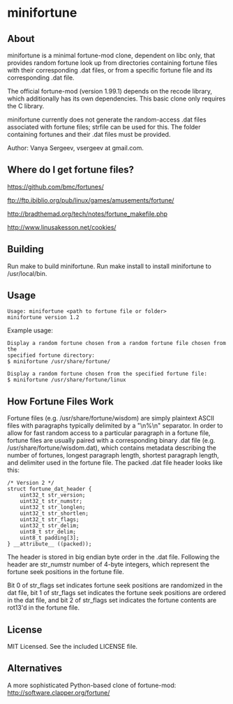 minifortune
===========

About
-----

minifortune is a minimal fortune-mod clone, dependent on libc only, that
provides random fortune look up from directories containing fortune files with
their corresponding .dat files, or from a specific fortune file and its
corresponding .dat file.

The official fortune-mod (version 1.99.1) depends on the recode library, which
additionally has its own dependencies. This basic clone only requires the C
library.

minifortune currently does not generate the random-access .dat files associated
with fortune files; strfile can be used for this. The folder containing
fortunes and their .dat files must be provided.

Author: Vanya Sergeev, vsergeev at gmail.com.

Where do I get fortune files?
-----------------------------

https://github.com/bmc/fortunes/

ftp://ftp.ibiblio.org/pub/linux/games/amusements/fortune/

http://bradthemad.org/tech/notes/fortune_makefile.php

http://www.linusakesson.net/cookies/

Building
--------

Run make to build minifortune.
Run make install to install minifortune to /usr/local/bin.

Usage
-----

    Usage: minifortune <path to fortune file or folder>
    minifortune version 1.2

Example usage:

    Display a random fortune chosen from a random fortune file chosen from the
    specified fortune directory:
    $ minifortune /usr/share/fortune/

    Display a random fortune chosen from the specified fortune file:
    $ minifortune /usr/share/fortune/linux

How Fortune Files Work
----------------------

Fortune files (e.g. /usr/share/fortune/wisdom) are simply plaintext ASCII files
with paragraphs typically delimited by a "\n%\n" separator. In order to allow
for fast random access to a particular paragraph in a fortune file, fortune
files are usually paired with a corresponding binary .dat file (e.g.
/usr/share/fortune/wisdom.dat), which contains metadata describing the number
of fortunes, longest paragraph length, shortest paragraph length, and delimiter
used in the fortune file. The packed .dat file header looks like this:

    /* Version 2 */
    struct fortune_dat_header {
        uint32_t str_version;
        uint32_t str_numstr;
        uint32_t str_longlen;
        uint32_t str_shortlen;
        uint32_t str_flags;
        uint32_t str_delim;
        uint8_t str_delim;
        uint8_t padding[3];
    } __attribute__ ((packed));

The header is stored in big endian byte order in the .dat file. Following the
header are str_numstr number of 4-byte integers, which represent the fortune
seek positions in the fortune file.

Bit 0 of str_flags set indicates fortune seek positions are randomized in the
dat file, bit 1 of str_flags set indicates the fortune seek positions are
ordered in the dat file, and bit 2 of str_flags set indicates the fortune
contents are rot13'd in the fortune file.

License
-------

MIT Licensed. See the included LICENSE file.

Alternatives
------------

A more sophisticated Python-based clone of fortune-mod: http://software.clapper.org/fortune/

